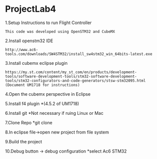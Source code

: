 # ProjectLab4

1.Setup Instructions to run Flight Controller

    This code was developed using OpenSTM32 and CubeMX
    
2.Install openstm32 IDE

    http://www.ac6-tools.com/downloads/SW4STM32/install_sw4stm32_win_64bits-latest.exe

3.Install cubemx eclipse plugin

    https://my.st.com/content/my_st_com/en/products/development-tools/software-development-tools/stm32-software-development-tools/stm32-configurators-and-code-generators/stsw-stm32095.html
    (Document UM1718 for instructions)

4.Open the cubemx perspective in Eclipse

5.Install f4 plugin 
  *(4.5.2 of UM1718)

6.Install git
  *Not necessary if ruing Linux or Mac

7.Clone Repo
  *git clone 

8.In eclipse file->open new project from file system

9.Build the project

10.Debug button -> debug configuration
  *select Ac6 STM32
